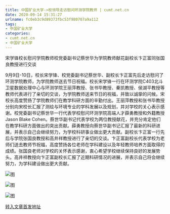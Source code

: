 ```yaml
---
title: 中国矿业大学->校领导走访慰问环测学院教师 | cumt.net.cn
date: 2020-09-14 15:31:27
urlname: fc0eb3c9d89373fbc53f980707a9a112
tags: 
- 中国矿业大学
categories:
- cumt.net.cn
- 中国矿业大学
---
```

宋学锋校长慰问学院教师校党委副书记蔡世华为学院教师献花副校长卞正富同张国良教授进行交谈

9月9日-10日，校长宋学锋、校党委副书记蔡世华、副校长卞正富先后走访慰问了环测学院教师，为学院教师送去节日祝福。校长宋学锋一行在环测学院C403北斗卫星数据处理中心与环测学院王丽萍教授、张书毕教授、秦凯教授、侯湖平教授等教师代表进行了亲切的交谈，为学院教师送来节日的祝福，并致以诚挚的问候。宋校长高度赞扬了学院教师们在教学科研方面的辛勤付出。王丽萍教授和张书毕教授分别向宋校长汇报了测绘与环境专业的学科发展以及规划，并对学校的关心表示感谢。校党委副书记蔡世华一行代表学校慰问环测学院高端人才薛勇教授和外籍教授Jason Blake Cohen。蔡世华副书记代表学校为两位教授献花，并充分肯定他们在教学科研方面做出的突出贡献。薛勇教授向蔡世华副书记汇报了最新的科研进展，并表示自己会继续努力，为学校科研事业做出更大贡献。副校长卞正富一行先后与学院张国良教授和高井祥教授进行了亲切的交谈。卞正富副校长代表学校为老师们送去教师节祝福，高度赞扬各位老师在学科建设以及年轻教师培养方面取得的成绩。张国良老师对学校的关怀表示感谢，衷心希望学校继续保持良好的发展势头。高井祥教授向卞正富副校长汇报了近期科研情况的进展，并表示自己将会继续努力，为学科建设做出更大贡献。

![图](http://xwzx.cumt.edu.cn/_upload/article/images/bc/32/9277aa214c55becb7bc998a15f7d/8f67ebd9-049d-43fb-80ad-c9dc19499c51.jpg)

![图](http://xwzx.cumt.edu.cn/_upload/article/images/bc/32/9277aa214c55becb7bc998a15f7d/87d649df-5783-47c5-b57c-23cadeceaed6.jpg)

![图](http://xwzx.cumt.edu.cn/_upload/article/images/bc/32/9277aa214c55becb7bc998a15f7d/4529361f-e30d-4ee7-93ae-2519b4e40369.jpg)

[转入文章首发地址](http://xwzx.cumt.edu.cn/c3/f2/c523a574450/page.htm)
